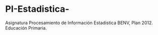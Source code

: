 # PI-Estadistica-
Asignatura Procesamiento de Información Estadistica BENV, Plan 2012. Educación Primaria.
